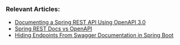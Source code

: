 ### Relevant Articles:

- [Documenting a Spring REST API Using OpenAPI 3.0](https://www.baeldung.com/spring-rest-openapi-documentation)
- [Spring REST Docs vs OpenAPI](https://www.baeldung.com/spring-rest-docs-vs-openapi)
- [Hiding Endpoints From Swagger Documentation in Spring Boot](https://www.baeldung.com/spring-swagger-hiding-endpoints)
